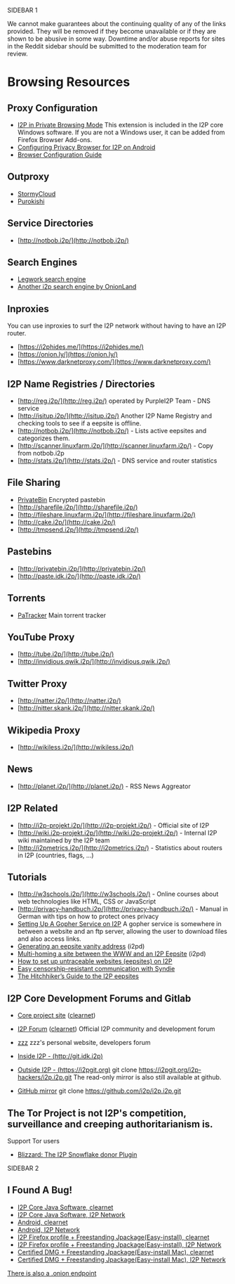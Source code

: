 SIDEBAR 1

We cannot make guarantees about the continuing quality of any of the links provided. They will be removed if they become unavailable or if they are shown to be abusive in some way. Downtime and/or abuse reports for sites in the Reddit sidebar should be submitted to the moderation team for review.


# Browsing Resources

## Proxy Configuration
- [I2P in Private Browsing Mode](https://addons.mozilla.org/en-US/firefox/addon/i2p-in-private-browsing/)
This extension is included in the I2P core Windows software. If you are not a Windows user, it can be added from Firefox Browser Add-ons.
- [Configuring Privacy Browser for I2P on Android](https://eyedeekay.github.io/)
- [Browser Configuration Guide](https://geti2p.net/en/about/browser-config)

## Outproxy
- [StormyCloud](https://stormycloud.org/)
- [Purokishi](http://outproxy.purokishi.i2p/)

## Service Directories
- [http://notbob.i2p/](http://notbob.i2p/)

## Search Engines
- [Legwork search engine](http://legwork.i2p/)
- [Another i2p search engine by OnionLand](http://i2psearch.i2p/)

## Inproxies
You can use inproxies to surf the I2P network without having to have an I2P router.
- [https://i2phides.me/](https://i2phides.me/)
- [https://onion.ly/](https://onion.ly/)
- [https://www.darknetproxy.com/](https://www.darknetproxy.com/)

## I2P Name Registries / Directories
- [http://reg.i2p/](http://reg.i2p/) operated by PurpleI2P Team - DNS service
- [http://isitup.i2p/](http://isitup.i2p/) Another I2P Name Registry and checking tools to see if a eepsite is offline.
- [http://notbob.i2p/](http://notbob.i2p/) - Lists active eepsites and categorizes them.
- [http://scanner.linuxfarm.i2p/](http://scanner.linuxfarm.i2p/) - Copy from notbob.i2p
- [http://stats.i2p/](http://stats.i2p/) - DNS service and router statistics

## File Sharing
- [PrivateBin](http://paste.r4sas.i2p/) Encrypted pastebin
- [http://sharefile.i2p/](http://sharefile.i2p/)
- [http://fileshare.linuxfarm.i2p/](http://fileshare.linuxfarm.i2p/)
- [http://cake.i2p/](http://cake.i2p/)
- [http://tmpsend.i2p/](http://tmpsend.i2p/)

## Pastebins
- [http://privatebin.i2p/](http://privatebin.i2p/)
- [http://paste.idk.i2p/](http://paste.idk.i2p/)

## Torrents
- [PaTracker](http://tracker2.postman.i2p/) Main torrent tracker

## YouTube Proxy
- [http://tube.i2p/](http://tube.i2p/)
- [http://invidious.qwik.i2p/](http://invidious.qwik.i2p/)

## Twitter Proxy
- [http://natter.i2p/](http://natter.i2p/)
- [http://nitter.skank.i2p/](http://nitter.skank.i2p/)

## Wikipedia Proxy
- [http://wikiless.i2p/](http://wikiless.i2p/)

## News
- [http://planet.i2p/](http://planet.i2p/) - RSS News Aggreator

## I2P Related
- [http://i2p-projekt.i2p/](http://i2p-projekt.i2p/) - Official site of I2P
- [http://wiki.i2p-projekt.i2p/](http://wiki.i2p-projekt.i2p/) - Internal I2P wiki maintained by the I2P team
- [http://i2pmetrics.i2p/](http://i2pmetrics.i2p/) - Statistics about routers in I2P (countries, flags, ...)

## Tutorials
- [http://w3schools.i2p/](http://w3schools.i2p/) - Online courses about web technologies like HTML, CSS or JavaScript
- [http://privacy-handbuch.i2p/](http://privacy-handbuch.i2p/) - Manual in German with tips on how to protect ones privacy
- [Setting Up A Gopher Service on I2P](http://digitalsr.i2p/computing/gopher.html)
A gopher service is somewhere in between a website and an ftp server, allowing the user to download files and also access links.
- [Generating an eepsite vanity address](https://www.bentasker.co.uk/posts/documentation/general/generating-an-i2p-eepsite-vanity-address.html#) (i2pd)
- [Multi-homing a site between the WWW and an I2P Eepsite](https://www.bentasker.co.uk/posts/blog/privacy/multi-homing-a-site-between-www-and-i2p-eepsite.html#) (i2pd)
- [How to set up untraceable websites (eepsites) on I2P](https://mhatta.medium.com/how-to-set-up-untraceable-websites-eepsites-on-i2p-1fe26069271d)
- [Easy censorship-resistant communication with Syndie](https://mhatta.medium.com/easy-censorship-resistant-communication-with-syndie-e063a6c9cf35)
- [The Hitchhiker’s Guide to the I2P eepsites](https://mhatta.medium.com/the-hitchhikers-guide-to-the-i2p-eepsites-e4dfe6bb7a45)

## I2P Core Development Forums and Gitlab
- [Core project site](http://i2p-projekt.i2p/) ([clearnet](https://geti2p.net/en/))
- [I2P Forum](http://i2pforum.i2p/) ([clearnet](https://i2pforum.net/)) Official I2P community and development forum
- [zzz](http://zzz.i2p/) zzz's personal website, developers forum

- [Inside I2P - (http://git.idk.i2p)](http://git.idk.i2p/)
- [Outside I2P - (https://i2pgit.org)](https://i2pgit.org/)
git clone https://i2pgit.org/i2p-hackers/i2p.i2p.git
The read-only mirror is also still available at github.

- [GitHub mirror](https://github.com/i2p/i2p.i2p)
git clone https://github.com/i2p/i2p.i2p.git

## The Tor Project is not I2P's competition, surveillance and creeping authoritarianism is.
Support Tor users
- [Blizzard: The I2P Snowflake donor Plugin](https://eyedeekay.github.io/)

SIDEBAR 2

## I Found A Bug!
- [I2P Core Java Software, clearnet](https://i2pgit.org/i2p-hackers/i2p.i2p) 
- [I2P Core Java Software, I2P Network](http://git.idk.i2p/i2p-hackers/i2p.i2p) 
- [Android, clearnet](https://i2pgit.org/i2p-hackers/i2p.android.base)
- [Android, I2P Network](http://git.idk.i2p/i2p-hackers/i2p.android.base) 
- [I2P Firefox profile + Freestanding Jpackage(Easy-install), clearnet](https://i2pgit.org/i2p-hackers/i2p.firefox) 
- [I2P Firefox profile + Freestanding Jpackage(Easy-install), I2P Network](http://git.idk.i2p/i2p-hackers/i2p.firefox) 
- [Certified DMG + Freestanding Jpackage(Easy-install Mac), clearnet](https://i2pgit.org/i2p-hackers/i2p-jpackage-mac) 
- [Certified DMG + Freestanding Jpackage(Easy-install Mac), I2P Network](http://git.idk.i2p/i2p-hackers/i2p-jpackage-mac) 

[There is also a .onion endpoint](http://47ggr2fa3vnwfyhvgskzdmr3i32eijwymxohtxsls45dulmriwxszjad.onion/)

